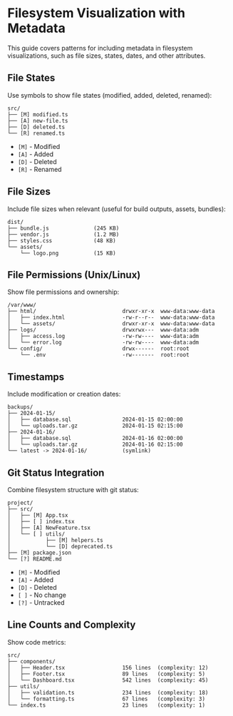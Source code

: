 # Filesystem Visualization with Metadata

This guide covers patterns for including metadata in filesystem visualizations, such as file sizes, states, dates, and other attributes.

## File States

Use symbols to show file states (modified, added, deleted, renamed):

```
src/
├── [M] modified.ts
├── [A] new-file.ts
├── [D] deleted.ts
└── [R] renamed.ts
```

- `[M]` - Modified
- `[A]` - Added
- `[D]` - Deleted
- `[R]` - Renamed

## File Sizes

Include file sizes when relevant (useful for build outputs, assets, bundles):

```
dist/
├── bundle.js              (245 KB)
├── vendor.js              (1.2 MB)
├── styles.css             (48 KB)
└── assets/
    └── logo.png           (15 KB)
```

## File Permissions (Unix/Linux)

Show file permissions and ownership:

```
/var/www/
├── html/                           drwxr-xr-x  www-data:www-data
│   ├── index.html                  -rw-r--r--  www-data:www-data
│   └── assets/                     drwxr-xr-x  www-data:www-data
├── logs/                           drwxrwx---  www-data:adm
│   ├── access.log                  -rw-rw----  www-data:adm
│   └── error.log                   -rw-rw----  www-data:adm
└── config/                         drwx------  root:root
    └── .env                        -rw-------  root:root
```

## Timestamps

Include modification or creation dates:

```
backups/
├── 2024-01-15/
│   ├── database.sql                2024-01-15 02:00:00
│   └── uploads.tar.gz              2024-01-15 02:15:00
├── 2024-01-16/
│   ├── database.sql                2024-01-16 02:00:00
│   └── uploads.tar.gz              2024-01-16 02:15:00
└── latest -> 2024-01-16/           (symlink)
```

## Git Status Integration

Combine filesystem structure with git status:

```
project/
├── src/
│   ├── [M] App.tsx
│   ├── [ ] index.tsx
│   ├── [A] NewFeature.tsx
│   └── [ ] utils/
│           ├── [M] helpers.ts
│           └── [D] deprecated.ts 
├── [M] package.json
└── [?] README.md
```

- `[M]` - Modified
- `[A]` - Added
- `[D]` - Deleted
- `[ ]` - No change
- `[?]` - Untracked


## Line Counts and Complexity

Show code metrics:

```
src/
├── components/
│   ├── Header.tsx                  156 lines  (complexity: 12)
│   ├── Footer.tsx                  89 lines   (complexity: 5)
│   └── Dashboard.tsx               542 lines  (complexity: 45)
├── utils/
│   ├── validation.ts               234 lines  (complexity: 18)
│   └── formatting.ts               67 lines   (complexity: 3)
└── index.ts                        23 lines   (complexity: 1)
```